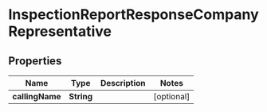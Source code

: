 

# InspectionReportResponseCompanyRepresentative


## Properties

| Name | Type | Description | Notes |
|------------ | ------------- | ------------- | -------------|
|**callingName** | **String** |  |  [optional] |



